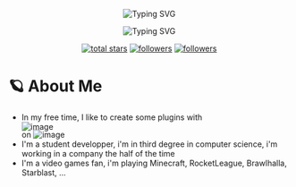 <p align="center">
  <img src="https://readme-typing-svg.demolab.com?font=Noto+Sherif&pause=1000&color=011BF7&center=true&vCenter=true&width=435&lines=Hello%2C+I'm+omega2028" alt="Typing SVG" />
</p>
<p align="center">
  <img src="https://readme-typing-svg.demolab.com?font=Noto+Sherif&pause=1000&color=005FFF&center=true&vCenter=true&width=435&lines=I'm+a+%F0%9F%92%ABMinecraft%F0%9F%92%AB+plugin+maker" alt="Typing SVG" />
</p>

<p align="center">
  <a href="https://github.com/omega2028?tab=repositories&sort=stargazers">
    <img alt="total stars" title="Total stars on GitHub" src="https://custom-icon-badges.demolab.com/github/stars/omega2028?color=55960c&style=for-the-badge&labelColor=488207&logo=star"/></a>
  <a href="https://github.com/omega2028?tab=followers">
    <img alt="followers" title="Follow me on Github" src="https://custom-icon-badges.demolab.com/github/followers/omega2028?color=236ad3&labelColor=1155ba&style=for-the-badge&logo=person-add&label=Follow&logoColor=white"/></a>
  <a href="#">
    <img alt="followers" title="Total number of views for my profile" src="https://komarev.com/ghpvc/?username=omega2028&style=for-the-badge&logo=person-add"/></a>
</p>

# 🪐 About Me

* In my free time, I like to create some plugins with <div style="height: 1em">![image](https://user-images.githubusercontent.com/90349348/236207160-d1cffe91-b7e9-4a59-8b9b-21ff9d62dbb8.png)</div> on ![image](https://user-images.githubusercontent.com/90349348/236207276-22c661d2-1319-4221-8d59-eb5cb920c4e1.png)
* I'm a student developper, i'm in third degree in computer science, i'm working in a company the half of the time
* I'm a video games fan, i'm playing Minecraft, RocketLeague, Brawlhalla, Starblast, ...
